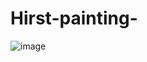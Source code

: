 # Hirst-painting-
![image](https://user-images.githubusercontent.com/108637439/234584749-de869939-5e24-4be0-b22b-7c4e91116a7a.jpg)
